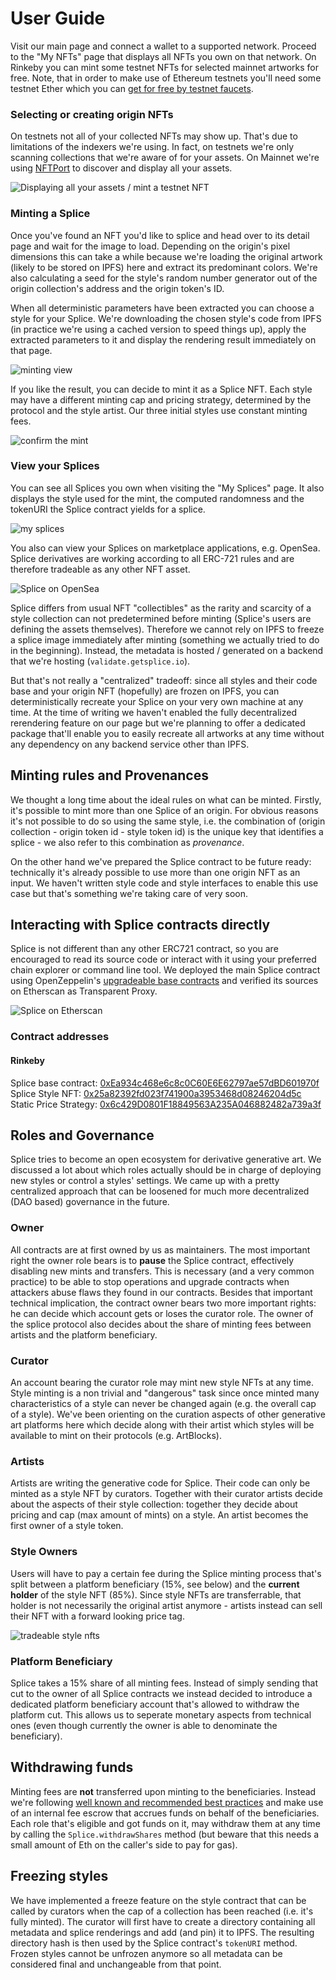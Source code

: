 # User Guide

Visit our main page and connect a wallet to a supported network. Proceed to the "My NFTs" page that displays all NFTs you own on that network. On Rinkeby you can mint some testnet NFTs for selected mainnet artworks for free. Note, that in order to make use of Ethereum testnets you'll need some testnet Ether which you can [get for free by testnet faucets](https://faucet.paradigm.xyz/).

### Selecting or creating origin NFTs

On testnets not all of your collected NFTs may show up. That's due to limitations of the indexers we're using. In fact, on testnets we're only scanning collections that we're aware of for your assets. On Mainnet we're using [NFTPort](https://www.nftport.xyz/) to discover and display all your assets.

![Displaying all your assets / mint a testnet NFT](img/myassets.png)

### Minting a Splice

Once you've found an NFT you'd like to splice and head over to its detail page and wait for the image to load. Depending on the origin's pixel dimensions this can take a while because we're loading the original artwork (likely to be stored on IPFS) here and extract its predominant colors. We're also calculating a seed for the style's random number generator out of the origin collection's address and the origin token's ID.

When all deterministic parameters have been extracted you can choose a style for your Splice. We're downloading the chosen style's code from IPFS (in practice we're using a cached version to speed things up), apply the extracted parameters to it and display the rendering result immediately on that page. 

![minting view](img/mint.png)

If you like the result, you can decide to mint it as a Splice NFT. Each style may have a different minting cap and pricing strategy, determined by the protocol and the style artist. Our three initial styles use constant minting fees.

![confirm the mint](img/confirm_mint.png)

### View your Splices

You can see all Splices you own when visiting the "My Splices" page. It also displays the style used for the mint, the computed randomness and the tokenURI the Splice contract yields for a splice.

![my splices](img/my_splices.png)

You also can view your Splices on marketplace applications, e.g. OpenSea. Splice derivatives are working according to all ERC-721 rules and are therefore tradeable as any other NFT asset.

![Splice on OpenSea](img/opensea.png)

Splice differs from usual NFT "collectibles" as the rarity and scarcity of a style collection can not predetermined before minting (Splice's users are defining the assets themselves). Therefore we cannot rely on IPFS to freeze a splice image immediately after minting (something we actually tried to do in the beginning). Instead, the metadata is hosted / generated on a backend that we're hosting (`validate.getsplice.io`). 

But that's not really a "centralized" tradeoff: since all styles and their code base and your origin NFT (hopefully) are frozen on IPFS, you can deterministically recreate your Splice on your very own machine at any time. At the time of writing we haven't enabled the fully decentralized rerendering feature on our page but we're planning to offer a dedicated package that'll enable you to easily recreate all artworks at any time without any dependency on any backend service other than IPFS.

## Minting rules and Provenances

We thought a long time about the ideal rules on what can be minted. Firstly, it's possible to mint more than one Splice of an origin. For obvious reasons it's not possible to do so using the same style, i.e. the combination of (origin collection - origin token id - style token id) is the unique key that identifies a splice - we also refer to this combination as *provenance*.

On the other hand we've prepared the Splice contract to be future ready: technically it's already possible to use more than one origin NFT as an input. We haven't written style code and style interfaces to enable this use case but that's something we're taking care of very soon.

## Interacting with Splice contracts directly

Splice is not different than any other ERC721 contract, so you are encouraged to read its source code or interact with it using your preferred chain explorer or command line tool. We deployed the main Splice contract using OpenZeppelin's [upgradeable base contracts](https://docs.openzeppelin.com/upgrades-plugins/1.x/writing-upgradeable) and verified its sources on Etherscan as Transparent Proxy. 

![Splice on Etherscan](img/etherscan.png)

### Contract addresses

#### Rinkeby

Splice base contract: [0xEa934c468e6c8c0C60E6E62797ae57dBD601970f](https://rinkeby.etherscan.io/address/0xEa934c468e6c8c0C60E6E62797ae57dBD601970f#code)  
Splice Style NFT: [0x25a82392fd023f741900a3953468d08246204d5c](https://rinkeby.etherscan.io/address/0x25a82392fd023f741900a3953468d08246204d5c#code)  
Static Price Strategy: [0x6c429D0801F18849563A235A046882482a739a3f](https://rinkeby.etherscan.io/address/0x6c429D0801F18849563A235A046882482a739a3f#code)  

## Roles and Governance

Splice tries to become an open ecosystem for derivative generative art. We discussed a lot about which roles actually should be in charge of deploying new styles or control a styles' settings. We came up with a pretty centralized approach that can be loosened for much more decentralized (DAO based) governance in the future.

### Owner

All contracts are at first owned by us as maintainers. The most important right the owner role bears is to **pause** the Splice contract, effectively disabling new mints and transfers. This is necessary (and a very common practice) to be able to stop operations and upgrade contracts when attackers abuse flaws they found in our contracts. Besides that important technical implication, the contract owner bears two more important rights: he can decide which account gets or loses the curator role. The owner of the splice protocol also decides about the share of minting fees between artists and the platform beneficiary. 

### Curator

An account bearing the curator role may mint new style NFTs at any time. Style minting is a non trivial and "dangerous" task since once minted many characteristics of a style can never be changed again (e.g. the overall cap of a style). We've been orienting on the curation aspects of other generative art platforms here which decide along with their artist which styles will be available to mint on their protocols (e.g. ArtBlocks).

### Artists

Artists are writing the generative code for Splice. Their code can only be minted as a style NFT by curators. Together with their curator artists decide about the aspects of their style collection: together they decide about pricing and cap (max amount of mints) on a style. An artist becomes the first owner of a style token. 

### Style Owners

Users will have to pay a certain fee during the Splice minting process that's split between a platform beneficiary (15%, see below) and the **current holder** of the style NFT (85%). Since style NFTs are transferrable, that holder is not necessarily the original artist anymore - artists instead can sell their NFT with a forward looking price tag. 

![tradeable style nfts](img/style_nft.png)

### Platform Beneficiary

Splice takes a 15% share of all minting fees. Instead of simply sending that cut to the owner of all Splice contracts we instead decided to introduce a dedicated platform beneficiary account that's allowed to withdraw the platform cut. This allows us to seperate monetary aspects from technical ones (even though currently the owner is able to denominate the beneficiary).

## Withdrawing funds

Minting fees are **not** transferred upon minting to the beneficiaries. Instead we're following [well known and recommended best practices](https://consensys.github.io/smart-contract-best-practices/recommendations/#favor-pull-over-push-for-external-calls) and make use of an internal fee escrow that accrues funds on behalf of the beneficiaries. Each role that's eligible and got funds on it, may withdraw them at any time by calling the `Splice.withdrawShares` method (but beware that this needs a small amount of Eth on the caller's side to pay for gas).

## Freezing styles

We have implemented a freeze feature on the style contract that can be called by curators when the cap of a collection has been reached (i.e. it's fully minted). The curator will first have to create a directory containing all metadata and splice renderings and add (and pin) it to IPFS. The resulting directory hash is then used by the Splice contract's `tokenURI` method. Frozen styles cannot be unfrozen anymore so all metadata can be considered final and unchangeable from that point.

